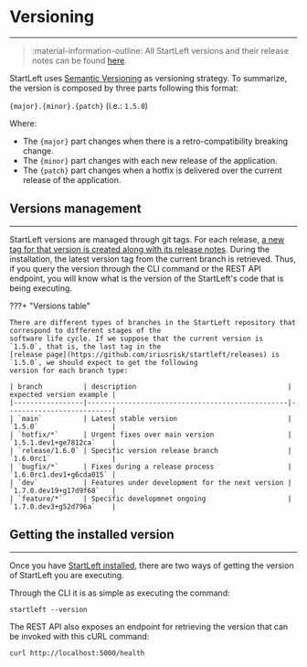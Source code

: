 # Versioning

---
> :material-information-outline: All StartLeft versions and their release notes can be found
> <a href="https://github.com/iriusrisk/startleft/releases" target="_blank">here</a>.

StartLeft uses <a href="https://semver.org/" target="_blank">Semantic Versioning</a> as versioning strategy. To 
summarize, the version is composed by three parts following this format:

`{major}.{minor}.{patch}` (i.e.: `1.5.0`)

Where:

* The `{major}` part changes when there is a retro-compatibility breaking change.
* The `{minor}` part changes with each new release of the application.
* The `{patch}` part changes when a hotfix is delivered over the current release of the application.

## Versions management

---
StartLeft versions are managed through git tags. For each release,
<a href="https://github.com/iriusrisk/startleft/releases" target="_blank">a new tag for that version is created along with its release notes</a>. 
During the installation, the latest version tag from 
the current branch is retrieved. Thus, if you query the version through the CLI command or the REST API endpoint, 
you will know what is the version of the StartLeft's code that is being executing.

???+ "Versions table"

    There are different types of branches in the StartLeft repository that correspond to different stages of the 
    software life cycle. If we suppose that the current version is `1.5.0`, that is, the last tag in the 
    [release page](https://github.com/iriusrisk/startleft/releases) is `1.5.0`, we should expect to get the following 
    version for each branch type:
    
    | branch          | description                                     | expected version example |
    |-----------------|-------------------------------------------------|--------------------------|
    | `main`          | Latest stable version                           | `1.5.0`                  |
    | `hotfix/*`      | Urgent fixes over main version                  | `1.5.1.dev1+ge7812ca`    |
    | `release/1.6.0` | Specific version release branch                 | `1.6.0rc1`               |
    | `bugfix/*`      | Fixes during a release process                  | `1.6.0rc1.dev1+g6cda015` |
    | `dev`           | Features under development for the next version | `1.7.0.dev19+g17d9f68`   |
    | `feature/*`     | Specific developmnet ongoing                    | `1.7.0.dev3+g52d796a`    |

## Getting the installed version

---
Once you have [StartLeft installed](Quickstart-Guide-for-Beginners.md), there are two ways of getting the version of 
StartLeft you are executing.

Through the CLI it is as simple as executing the command:

```shell
startleft --version
```

The REST API also exposes an endpoint for retrieving the version that can be invoked with this cURL command:
```shell
curl http://localhost:5000/health
```
